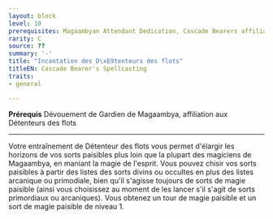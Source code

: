 ```yaml
---
layout: block
level: 10
prerequisites: Magaambyan Attendant Dedication, Cascade Bearers affiliation
rarity: C
source: ??
summary: '-'
title: "Incantation des D\xE9tenteurs des flots"
titleEN: Cascade Bearer's Spellcasting
traits:
- general

---
```


<p><span id="ctl00_MainContent_DetailedOutput"><strong>Prérequis</strong> Dévouement de Gardien de Magaambya, affiliation aux Détenteurs des flots<br></span></p>
<hr>
<p>Votre entraînement de Détenteur des flots vous permet d'élargir les horizons de vos sorts paisibles plus loin que la plupart des magiciens de Magaambya, en maniant la magie de l'esprit. Vous pouvez chisir vos sorts paisibles à partir des listes des sorts divins ou occultes en plus des listes arcanique ou primodiale, bien qu'il s'agisse toujours de sorts de magie paisible (ainsi vous choisissez au moment de les lancer s'il s'agit de sorts primordiaux ou arcaniques). Vous obtenez un tour de magie paisible et un sort de magie paisible de niveau 1.&nbsp;</p>